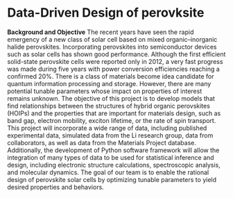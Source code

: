 # Data-Driven Design of perovksite
**Background and Objective**
The recent years have seen the rapid emergency of a new class of solar cell based on mixed organic–inorganic halide perovskites. Incorporating perovskites into semiconductor devices such as solar cells has shown good performance. Although the first efficient solid-state perovskite cells were reported only in 2012, a very fast progress was made during five years with power conversion efficiencies reaching a confirmed 20%. There is a class of materials become idea candidate for quantum information processing and storage. However, there are many potential tunable parameters whose impact on properties of interest remains unknown. The objective of this project is to develop models that find relationships between the structures of hybrid organic perovskites (HOIPs) and the properties that are important for materials design, such as band gap, electron mobility, exciton lifetime, or the rate of spin transport. This project will incorporate a wide range of data, including published experimental data, simulated data from the Li research group, data from collaborators, as well as data from the Materials Project database. Additionally, the development of Python software framework will allow the integration of many types of data to be used for statistical inference and design, including electronic structure calculations, spectroscopic analysis, and molecular dynamics. The goal of our team is to enable the rational design of perovskite solar cells by optimizing tunable parameters to yield desired properties and behaviors.
